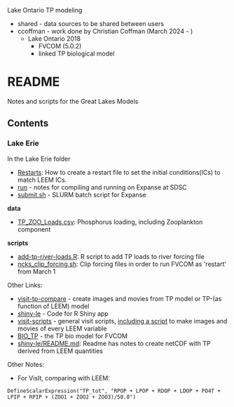 
Lake Ontario TP modeling
- shared - data sources to be shared between users
- ccoffman - work done by Christian Coffman (March 2024 -  )
	- Lake Ontario 2018
		- FVCOM (5.0.2)
		- linked TP biological model 

# README

Notes and scripts for the Great Lakes Models

## Contents

### Lake Erie

In the Lake Erie folder
- [Restarts](https://github.com/l3-hpc/GreatLakes/blob/main/LakeErie/Restarts.md): How to create a restart file to set the initial conditions(ICs) to match LEEM ICs.
- [run](LakeErie/run.md) - notes for compiling and running on Expanse at SDSC
- [submit.sh](LakeErie/submit.sh) - SLURM batch script for Expanse

**data**
- [TP_ZOO_Loads.csv](LakeErie/data/TP_ZOO_Loads.csv): Phosphorus loading, including Zooplankton component

**scripts**
- [add-tp-river-loads.R](LakeErie/scripts/add-tp-river-loads.R): R script to add TP loads to river forcing file
- [ncks_clip_forcing.sh](LakeErie/scripts/ncks_clip_forcing.sh): Clip forcing files in order to run FVCOM as 'restart' from March 1


Other Links:
- [visit-tp-compare](https://github.com/l3-hpc/visit-tp-compare) - create images and movies from TP model or TP-(as function of LEEM) model
- [shiny-le](https://github.com/l3-hpc/shiny-le) - Code for R Shiny app
- [visit-scripts](https://github.com/l3-hpc/visit-scripts) - general visit scripts, [including a script](https://github.com/l3-hpc/visit-scripts/blob/main/sample-movie-scripts/README_LE.MD) to make images and movies of every LEEM variable
- [BIO_TP](https://github.com/l3-hpc/BIO_TP) - the TP bio model for FVCOM
- [shiny-le/README.md](https://github.com/l3-hpc/shiny-le/blob/main/README.md): Readme has notes to create netCDF with TP derived from LEEM quantities

Other Notes:

- For VisIt, comparing with LEEM:
```
DefineScalarExpression("TP_tot", "RPOP + LPOP + RDOP + LDOP + PO4T + LPIP + RPIP + (ZOO1 + ZOO2 + ZOO3)/50.0")
```
